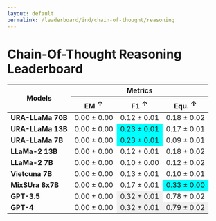 ```yaml
---
layout: default
permalink: /leaderboard/ind/chain-of-thought/reasoning
---
```

# Chain-Of-Thought Reasoning Leaderboard

<table class="table table-bordered table-sm w-100 dtHorizontalTable" cellspacing="0">
  <thead>
    <tr>
      <th rowspan="2" class="text-center align-middle"><b>Models</b></th>
      <th colspan="3" class="text-center"><b>Metrics</b></th>
    </tr>
    <tr>
      <th class="text-center"><b>EM <span style="vertical-align: super;">↑</span></b></th>
      <th class="text-center"><b>F1 <span style="vertical-align: super;">↑</span></b></th>
      <th class="text-center"><b>Equ. <span style="vertical-align: super;">↑</span></b></th>
    </tr>
  </thead>
  <tbody>
    <tr>
      <td class="text-center"><b>URA-LLaMa 70B</b></td>
      <td class="text-center">0.00 ± 0.00</td>
      <td class="text-center">0.12 ± 0.01</td>
      <td class="text-center">0.18 ± 0.02</td>
    </tr>
    <tr>
      <td class="text-center"><b>URA-LLaMa 13B</b></td>
      <td class="text-center">0.00 ± 0.00</td>
      <td class="text-center" style="background-color: cyan;">0.23 ± 0.01</td>
      <td class="text-center">0.17 ± 0.01</td>
    </tr>
    <tr>
      <td class="text-center"><b>URA-LLaMa 7B</b></td>
      <td class="text-center">0.00 ± 0.00</td>
      <td class="text-center" style="background-color: cyan;">0.23 ± 0.01</td>
      <td class="text-center">0.09 ± 0.01</td>
    </tr>
    <tr>
      <td class="text-center"><b>LLaMa-2 13B</b></td>
      <td class="text-center">0.00 ± 0.00</td>
      <td class="text-center">0.12 ± 0.01</td>
      <td class="text-center">0.18 ± 0.02</td>
    </tr>
    <tr>
      <td class="text-center"><b>LLaMa-2 7B</b></td>
      <td class="text-center">0.00 ± 0.00</td>
      <td class="text-center">0.10 ± 0.00</td>
      <td class="text-center">0.12 ± 0.02</td>
    </tr>
    <tr>
      <td class="text-center"><b>Vietcuna 7B</b></td>
      <td class="text-center">0.00 ± 0.00</td>
      <td class="text-center">0.13 ± 0.01</td>
      <td class="text-center">0.10 ± 0.01</td>
    </tr>
    <tr>
      <td class="text-center"><b>MixSUra 8x7B</b></td>
      <td class="text-center">0.00 ± 0.00</td>
      <td class="text-center">0.17 ± 0.01</td>
      <td class="text-center" style="background-color: cyan;">0.33 ± 0.00</td>
    </tr>
    <tr>
      <td class="text-center"><b>GPT-3.5</b></td>
      <td class="text-center">0.00 ± 0.00</td>
      <td class="text-center" style="background-color: #f0f0f0;">0.32 ± 0.01</td>
      <td class="text-center">0.78 ± 0.02</td>
    </tr>
    <tr>
      <td class="text-center"><b>GPT-4</b></td>
      <td class="text-center">0.00 ± 0.00</td>
      <td class="text-center" style="background-color: #f0f0f0;">0.32 ± 0.01</td>
      <td class="text-center" style="background-color: #f0f0f0;">0.79 ± 0.02</td>
    </tr>
  </tbody>
</table>
